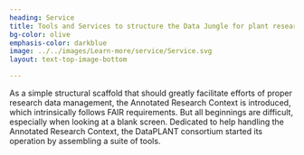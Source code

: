 ```yaml
---
heading: Service
title: Tools and Services to structure the Data Jungle for plant researchers 
bg-color: olive
emphasis-color: darkblue
image: ../../images/Learn-more/service/Service.svg
layout: text-top-image-bottom

---
```



As a simple structural scaffold that should greatly facilitate efforts of proper research data management, the Annotated Research Context is introduced, which intrinsically follows FAIR requirements. 
But all beginnings are difficult, especially when looking at a blank screen. Dedicated to help handling the Annotated Research Context, the DataPLANT consortium started its operation by assembling a suite of tools.
